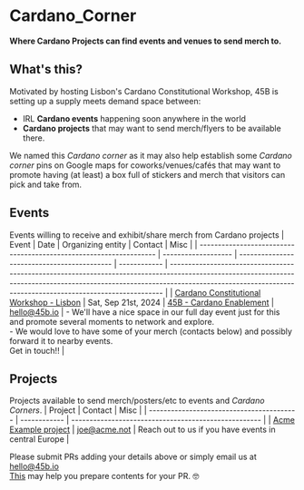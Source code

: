 # Cardano_Corner
**Where Cardano Projects can find events and venues to send merch to.**

## What's this?
Motivated by hosting Lisbon's Cardano Constitutional Workshop, 45B is setting up a supply meets demand space between:
- IRL **Cardano events** happening soon anywhere in the world
- **Cardano projects** that may want to send merch/flyers to be available there.

We named this _Cardano corner_ as it may also help establish some _Cardano corner_ pins on Google maps for coworks/venues/cafés that may want to promote having (at least) a box full of stickers and merch that visitors can pick and take from.

## Events
Events willing to receive and exhibit/share merch from Cardano projects
| Event                                                              | Date                | Organizing entity                           | Contact      | Misc                                                                                                                                                                                                                                     |
| ------------------------------------------------------------------ | ------------------- | ------------------------------------------- | ------------ | ---------------------------------------------------------------------------------------------------------------------------------------------------------------------------------------------------------------------------------------- |
| [Cardano Constitutional Workshop - Lisbon](https://lu.ma/7gg45qzi) | Sat, Sep 21st, 2024 | [45B - Cardano Enablement](https://45b.io/) | hello@45b.io | - We'll have a nice space in our full day event just for this and promote several moments to network and explore.<br>- We would love to have some of your merch (contacts below) and possibly forward it to nearby events.<br>Get in touch!! |

## Projects
Projects available to send merch/posters/etc to events and _Cardano Corners_.
| Project                                   | Contact      | Misc                                                 |
| ----------------------------------------- | ------------ | ---------------------------------------------------- |
| [Acme Example project](https://acme.not/) | joe@acme.not | Reach out to us if you have events in central Europe |

Please submit PRs adding your details above or simply email us at hello@45b.io  
[This](https://tabletomarkdown.com/convert-spreadsheet-to-markdown/) may help you prepare contents for your PR. 🤓